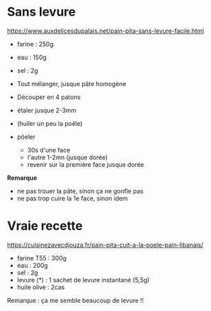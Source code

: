 # Sans levure
https://www.auxdelicesdupalais.net/pain-pita-sans-levure-facile.html

- farine : 250g
- eau : 150g
- sel : 2g

- Tout mélanger, jusque pâte homogène
- Découper en 4 patons
- étaler jusque 2-3mm
- (huiler un peu la poêle) 
- pôeler 
    - 30s d'une face
    - l'autre 1-2mn (jusque dorée)
    - revenir sur la première face jusque dorée


**Remarque** 
- ne pas trouer la pâte, sinon ça ne gonfle pas
- ne pas trop cuire la 1e face, sinon idem

# Vraie recette
https://cuisinezavecdjouza.fr/pain-pita-cuit-a-la-poele-pain-libanais/

- farine T55 : 300g
- eau : 200g
- sel : 2g
- levure (*) : 1 sachet de levure instantané (5,5g)
- huile olive : 2cas

Remarque : ça me semble beaucoup de levure !!